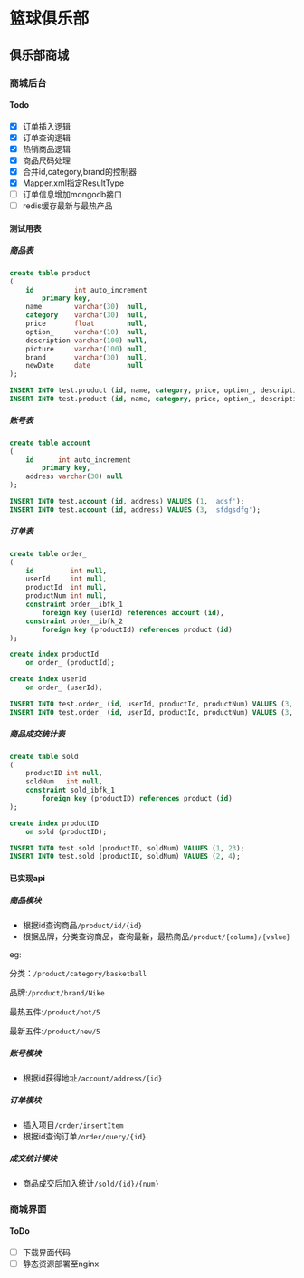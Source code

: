 # 篮球俱乐部
## 俱乐部商城
### 商城后台
#### Todo
- [x] 订单插入逻辑
- [x] 订单查询逻辑
- [x] 热销商品逻辑
- [x] 商品尺码处理
- [x] 合并id,category,brand的控制器
- [x] Mapper.xml指定ResultType
- [ ] 订单信息增加mongodb接口
- [ ] redis缓存最新与最热产品
#### 测试用表

##### 商品表

```sql
create table product
(
    id          int auto_increment
        primary key,
    name        varchar(30)  null,
    category    varchar(30)  null,
    price       float        null,
    option_     varchar(10)  null,
    description varchar(100) null,
    picture     varchar(100) null,
    brand       varchar(30)  null,
    newDate     date         null
);

INSERT INTO test.product (id, name, category, price, option_, description, picture, brand, newDate) VALUES (1, '篮球', '球类', 300, 'x', '没有描述', '图片', 'Nike', '2019-07-17');
INSERT INTO test.product (id, name, category, price, option_, description, picture, brand, newDate) VALUES (2, '秋衣', '衣服', 400, 'y', 'meiyou', 'mt', 'ln', '2019-07-11');
```

##### 账号表

```sql
create table account
(
    id      int auto_increment
        primary key,
    address varchar(30) null
);

INSERT INTO test.account (id, address) VALUES (1, 'adsf');
INSERT INTO test.account (id, address) VALUES (3, 'sfdgsdfg');
```

##### 订单表

```sql
create table order_
(
    id         int null,
    userId     int null,
    productId  int null,
    productNum int null,
    constraint order__ibfk_1
        foreign key (userId) references account (id),
    constraint order__ibfk_2
        foreign key (productId) references product (id)
);

create index productId
    on order_ (productId);

create index userId
    on order_ (userId);

INSERT INTO test.order_ (id, userId, productId, productNum) VALUES (3, 1, 1, 5);
INSERT INTO test.order_ (id, userId, productId, productNum) VALUES (3, 1, 2, 3);
```

##### 商品成交统计表

```sql
create table sold
(
    productID int null,
    soldNum   int null,
    constraint sold_ibfk_1
        foreign key (productID) references product (id)
);

create index productID
    on sold (productID);

INSERT INTO test.sold (productID, soldNum) VALUES (1, 23);
INSERT INTO test.sold (productID, soldNum) VALUES (2, 4);
```

#### 已实现api

##### 商品模块

* 根据id查询商品`/product/id/{id}`
* 根据品牌，分类查询商品，查询最新，最热商品`/product/{column}/{value}`

eg:

分类：`/product/category/basketball`

品牌:`/product/brand/Nike`

最热五件:`/product/hot/5`

最新五件:`/product/new/5`

##### 账号模块

* 根据id获得地址`/account/address/{id}`

##### 订单模块

* 插入项目`/order/insertItem`
* 根据id查询订单`/order/query/{id}`

##### 成交统计模块

* 商品成交后加入统计`/sold/{id}/{num}`

### 商城界面
#### ToDo
- [ ] 下载界面代码
- [ ] 静态资源部署至nginx